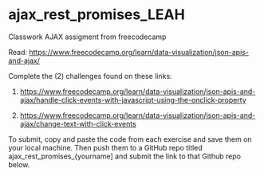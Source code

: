 # ajax_rest_promises_LEAH

Classwork AJAX assigment from freecodecamp

Read: https://www.freecodecamp.org/learn/data-visualization/json-apis-and-ajax/

Complete the (2) challenges found on these links:

1.  https://www.freecodecamp.org/learn/data-visualization/json-apis-and-ajax/handle-click-events-with-javascript-using-the-onclick-property

2. https://www.freecodecamp.org/learn/data-visualization/json-apis-and-ajax/change-text-with-click-events



To submit, copy and paste the code from each exercise and save them on your local machine. Then push them to a GitHub repo titled ajax_rest_promises_{yourname] and submit the link to that Github repo below.
